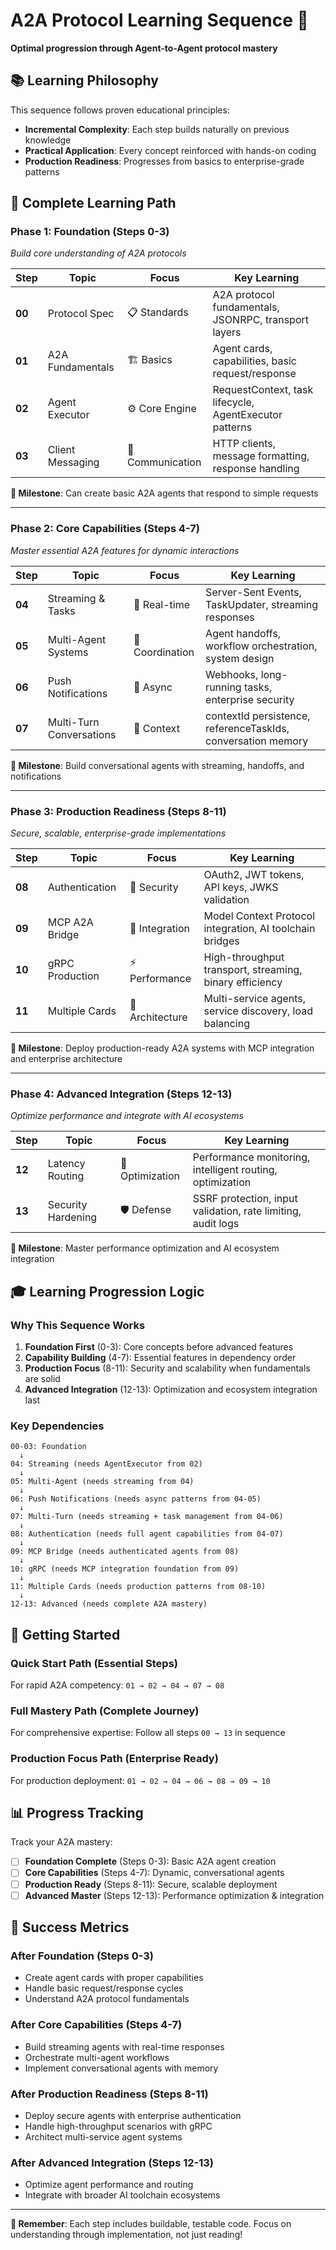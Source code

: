# A2A Protocol Learning Sequence 🎯

**Optimal progression through Agent-to-Agent protocol mastery**

## 📚 Learning Philosophy

This sequence follows proven educational principles:
- **Incremental Complexity**: Each step builds naturally on previous knowledge
- **Practical Application**: Every concept reinforced with hands-on coding
- **Production Readiness**: Progresses from basics to enterprise-grade patterns

## 🎯 Complete Learning Path

### **Phase 1: Foundation** (Steps 0-3)
*Build core understanding of A2A protocols*

| Step | Topic | Focus | Key Learning |
|------|-------|-------|--------------|
| **00** | Protocol Spec | 📋 Standards | A2A protocol fundamentals, JSONRPC, transport layers |
| **01** | A2A Fundamentals | 🏗️ Basics | Agent cards, capabilities, basic request/response |
| **02** | Agent Executor | ⚙️ Core Engine | RequestContext, task lifecycle, AgentExecutor patterns |
| **03** | Client Messaging | 💬 Communication | HTTP clients, message formatting, response handling |

**🎯 Milestone**: Can create basic A2A agents that respond to simple requests

---

### **Phase 2: Core Capabilities** (Steps 4-7)
*Master essential A2A features for dynamic interactions*

| Step | Topic | Focus | Key Learning |
|------|-------|-------|--------------|
| **04** | Streaming & Tasks | 🌊 Real-time | Server-Sent Events, TaskUpdater, streaming responses |
| **05** | Multi-Agent Systems | 🤝 Coordination | Agent handoffs, workflow orchestration, system design |
| **06** | Push Notifications | 📮 Async | Webhooks, long-running tasks, enterprise security |
| **07** | Multi-Turn Conversations | 💭 Context | contextId persistence, referenceTaskIds, conversation memory |

**🎯 Milestone**: Build conversational agents with streaming, handoffs, and notifications

---

### **Phase 3: Production Readiness** (Steps 8-11)
*Secure, scalable, enterprise-grade implementations*

| Step | Topic | Focus | Key Learning |
|------|-------|-------|--------------|
| **08** | Authentication | 🔐 Security | OAuth2, JWT tokens, API keys, JWKS validation |
| **09** | MCP A2A Bridge | 🌉 Integration | Model Context Protocol integration, AI toolchain bridges |
| **10** | gRPC Production | ⚡ Performance | High-throughput transport, streaming, binary efficiency |
| **11** | Multiple Cards | 🎴 Architecture | Multi-service agents, service discovery, load balancing |

**🎯 Milestone**: Deploy production-ready A2A systems with MCP integration and enterprise architecture

---

### **Phase 4: Advanced Integration** (Steps 12-13)
*Optimize performance and integrate with AI ecosystems*

| Step | Topic | Focus | Key Learning |
|------|-------|-------|--------------|
| **12** | Latency Routing | 🚀 Optimization | Performance monitoring, intelligent routing, optimization |
| **13** | Security Hardening | 🛡️ Defense | SSRF protection, input validation, rate limiting, audit logs |

**🎯 Milestone**: Master performance optimization and AI ecosystem integration

## 🎓 Learning Progression Logic

### **Why This Sequence Works**

1. **Foundation First** (0-3): Core concepts before advanced features
2. **Capability Building** (4-7): Essential features in dependency order
3. **Production Focus** (8-11): Security and scalability when fundamentals are solid
4. **Advanced Integration** (12-13): Optimization and ecosystem integration last

### **Key Dependencies**

```
00-03: Foundation
  ↓
04: Streaming (needs AgentExecutor from 02)
  ↓
05: Multi-Agent (needs streaming from 04)
  ↓
06: Push Notifications (needs async patterns from 04-05)
  ↓
07: Multi-Turn (needs streaming + task management from 04-06)
  ↓
08: Authentication (needs full agent capabilities from 04-07)
  ↓
09: MCP Bridge (needs authenticated agents from 08)
  ↓
10: gRPC (needs MCP integration foundation from 09)
  ↓
11: Multiple Cards (needs production patterns from 08-10)
  ↓
12-13: Advanced (needs complete A2A mastery)
```

## 🚀 Getting Started

### **Quick Start Path** (Essential Steps)
For rapid A2A competency: `01 → 02 → 04 → 07 → 08`

### **Full Mastery Path** (Complete Journey)
For comprehensive expertise: Follow all steps `00 → 13` in sequence

### **Production Focus Path** (Enterprise Ready)
For production deployment: `01 → 02 → 04 → 06 → 08 → 09 → 10`

## 📊 Progress Tracking

Track your A2A mastery:

- [ ] **Foundation Complete** (Steps 0-3): Basic A2A agent creation
- [ ] **Core Capabilities** (Steps 4-7): Dynamic, conversational agents
- [ ] **Production Ready** (Steps 8-11): Secure, scalable deployment
- [ ] **Advanced Master** (Steps 12-13): Performance optimization & integration

## 🎯 Success Metrics

### **After Foundation** (Steps 0-3)
- Create agent cards with proper capabilities
- Handle basic request/response cycles
- Understand A2A protocol fundamentals

### **After Core Capabilities** (Steps 4-7)
- Build streaming agents with real-time responses
- Orchestrate multi-agent workflows
- Implement conversational agents with memory

### **After Production Readiness** (Steps 8-11)
- Deploy secure agents with enterprise authentication
- Handle high-throughput scenarios with gRPC
- Architect multi-service agent systems

### **After Advanced Integration** (Steps 12-13)
- Optimize agent performance and routing
- Integrate with broader AI toolchain ecosystems

---

**🎯 Remember**: Each step includes buildable, testable code. Focus on understanding through implementation, not just reading!
